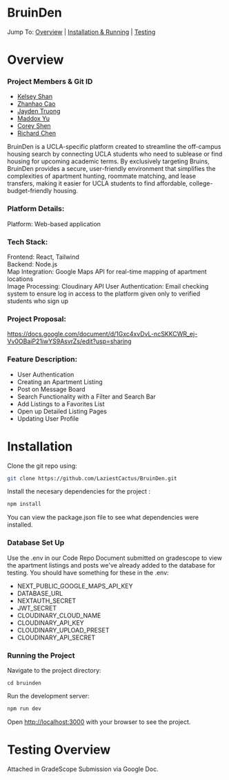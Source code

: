 # BruinDen

Jump To: [Overview](#Overview) | [Installation & Running](#Installation) | [Testing](#Testing-Overview)  


# Overview  
  

### Project Members & Git ID
- [Kelsey Shan](https://github.com/kshan813)
- [Zhanhao Cao](https://github.com/LaziestCactus)
- [Jayden Truong](https://github.com/jaydent4)
- [Maddox Yu](https://github.com/maddoxyu)
- [Corey Shen](https://github.com/corey-shen)
- [Richard Chen](https://github.com/chenr4731)

BruinDen is a UCLA-specific platform created to streamline the off-campus housing search by connecting UCLA students who need to sublease or find housing for upcoming academic terms. By exclusively targeting Bruins, BruinDen provides a secure, user-friendly environment that simplifies the complexities of apartment hunting, roommate matching, and lease transfers, making it easier for UCLA students to find affordable, college-budget-friendly housing.

### Platform Details:
Platform: Web-based application

### Tech Stack:
Frontend: React, Tailwind  
Backend: Node.js  
Map Integration: Google Maps API for real-time mapping of apartment locations  
Image Processing: Cloudinary API
User Authentication: Email checking system to ensure log in access to the platform given only to verified students who sign up  


### Project Proposal:
https://docs.google.com/document/d/1Gxc4xvDvL-ncSKKCWR_ej-Vv0OBaiP21iwYS9AsvrZs/edit?usp=sharing 

### Feature Description:
- User Authentication
- Creating an Apartment Listing
- Post on Message Board
- Search Functionality with a Filter and Search Bar
- Add Listings to a Favorites List
- Open up Detailed Listing Pages
- Updating User Profile

# Installation

Clone the git repo using:

```bash
git clone https://github.com/LaziestCactus/BruinDen.git
```

Install the necesary dependencies for the project :
```bash
npm install
```
You can view the package.json file to see what dependencies were installed.

### Database Set Up
Use the .env in our Code Repo Document submitted on gradescope to view the apartment listings and posts we've already added to the database for testing. You should have something for these in the .env:
- NEXT_PUBLIC_GOOGLE_MAPS_API_KEY
- DATABASE_URL
- NEXTAUTH_SECRET
- JWT_SECRET
- CLOUDINARY_CLOUD_NAME
- CLOUDINARY_API_KEY
- CLOUDINARY_UPLOAD_PRESET
- CLOUDINARY_API_SECRET

### Running the Project
Navigate to the project directory:
```
cd bruinden
```
Run the development server:
```bash
npm run dev
```

Open [http://localhost:3000](http://localhost:3000) with your browser to see the project.

# Testing Overview

Attached in GradeScope Submission via Google Doc.

